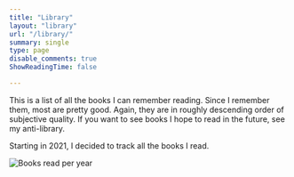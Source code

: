 ```yaml
---
title: "Library"
layout: "library"
url: "/library/"
summary: single
type: page
disable_comments: true
ShowReadingTime: false

---
```



This is a list of all the books I can remember reading. Since I remember them, most are pretty good. Again, they are in roughly descending order of subjective quality. If you want to see books I hope to read in the future, see my anti-library.

Starting in 2021, I decided to track all the books I read. 




![Books read per year](/images/books_read_per_year.svg) 




